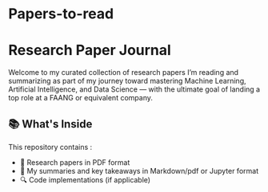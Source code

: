 # Papers-to-read
#  Research Paper Journal

Welcome to my curated collection of research papers I’m reading and summarizing as part of my journey toward mastering Machine Learning, Artificial Intelligence, and Data Science — with the ultimate goal of landing a top role at a FAANG or equivalent company.

## 📚 What's Inside

This repository contains :

- 📄 Research papers in PDF format
- 📝 My summaries and key takeaways in Markdown/pdf or Jupyter format
- 🔍 Code implementations (if applicable)



